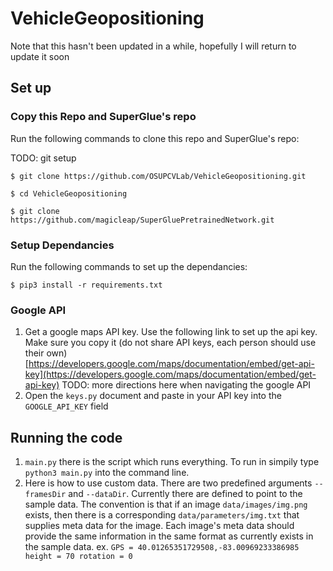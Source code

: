 # VehicleGeopositioning
Note that this hasn't been updated in a while, hopefully I will return to update it soon

## Set up
### Copy this Repo and SuperGlue's repo
Run the following commands to clone this repo and SuperGlue's repo:

TODO: git setup

`$ git clone https://github.com/OSUPCVLab/VehicleGeopositioning.git`

`$ cd VehicleGeopositioning`

`$ git clone https://github.com/magicleap/SuperGluePretrainedNetwork.git`

### Setup Dependancies
Run the following commands to set up the dependancies:

`$ pip3 install -r requirements.txt`

### Google API
1. Get a google maps API key. Use the following link to set up the api key. Make sure you copy it (do not share API keys, each person should use their own)
[https://developers.google.com/maps/documentation/embed/get-api-key](https://developers.google.com/maps/documentation/embed/get-api-key)
TODO: more directions here when navigating the google API
2. Open the `keys.py` document and paste in your API key into the `GOOGLE_API_KEY` field 

## Running the code
1. `main.py` there is the script which runs everything. To run in simpily type `python3 main.py` into the command line.
2. Here is how to use custom data. There are two predefined arguments `--framesDir` and `--dataDir`. Currently there are defined to point to the sample data. The convention is that if an image `data/images/img.png` exists, then there is a corresponding `data/parameters/img.txt` that supplies meta data for the image. Each image's meta data should provide the same information in the same format as currently exists in the sample data. 
ex. `GPS = 40.01265351729508,-83.00969233386985
height = 70
rotation = 0`
